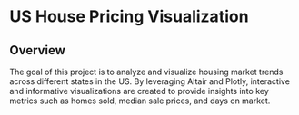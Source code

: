 # US House Pricing Visualization
## Overview
The goal of this project is to analyze and visualize housing market trends across different states in the US. By leveraging Altair and Plotly, interactive and informative visualizations are created to provide insights into key metrics such as homes sold, median sale prices, and days on market.
